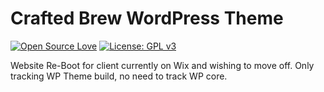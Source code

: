# Crafted Brew WordPress Theme
[![Open Source Love](https://img.shields.io/badge/Open%20Source-%20%E2%9D%A4%20-ff69b4.svg)](https://opensource.org/) [![License: GPL v3](https://img.shields.io/badge/License-GPL%20v3-blue.svg)](https://www.gnu.org/licenses/gpl-3.0)

Website Re-Boot for client currently on Wix and wishing to move off. Only tracking WP Theme build, no need to track WP core.
